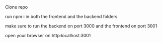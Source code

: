 Clone repo 

run npm i in both the frontend and the backend folders

make sure to run the backend on port 3000 and the frontend on port 3001

open your browser on http:localhost:3001
